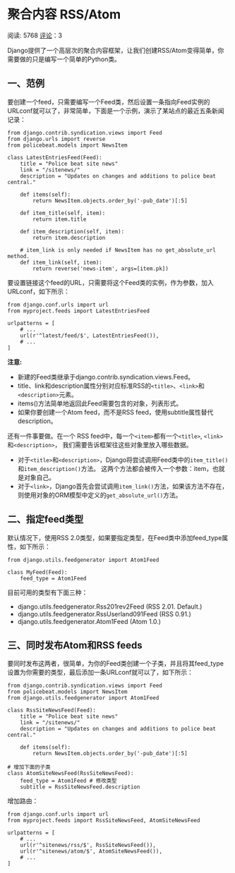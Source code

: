 # 聚合内容 RSS/Atom

阅读: 5768     [评论](http://www.liujiangblog.com/course/django/174#comments)：3

Django提供了一个高层次的聚合内容框架，让我们创建RSS/Atom变得简单，你需要做的只是编写一个简单的Python类。

## 一、范例

要创建一个feed，只需要编写一个Feed类，然后设置一条指向Feed实例的URLconf就可以了，非常简单，下面是一个示例，演示了某站点的最近五条新闻记录：

```
from django.contrib.syndication.views import Feed
from django.urls import reverse
from policebeat.models import NewsItem

class LatestEntriesFeed(Feed):
    title = "Police beat site news"
    link = "/sitenews/"
    description = "Updates on changes and additions to police beat central."

    def items(self):
        return NewsItem.objects.order_by('-pub_date')[:5]

    def item_title(self, item):
        return item.title

    def item_description(self, item):
        return item.description

    # item_link is only needed if NewsItem has no get_absolute_url method.
    def item_link(self, item):
        return reverse('news-item', args=[item.pk])
```

要设置链接这个feed的URL，只需要将这个Feed类的实例，作为参数，加入URLconf，如下所示：

```
from django.conf.urls import url
from myproject.feeds import LatestEntriesFeed

urlpatterns = [
    # ...
    url(r'^latest/feed/$', LatestEntriesFeed()),
    # ...
]
```

**注意:**

- 新建的Feed类继承于django.contrib.syndication.views.Feed。
- title、link和description属性分别对应标准RSS的`<title>`、`<link>`和`<description>`元素。
- items()方法简单地返回此Feed需要包含的对象，列表形式。
- 如果你要创建一个Atom feed，而不是RSS feed，使用subtitle属性替代description。

还有一件事要做。在一个 RSS feed中，每一个`<item>`都有一个`<title>`, `<link>` 和`<description>`， 我们需要告诉框架往这些对象里放入哪些数据。

- 对于`<title>`和`<description>`，Django将尝试调用Feed类中的`item_title()`和`item_description()`方法。 这两个方法都会被传入一个参数：item，也就是对象自己。
- 对于`<link>`，Django首先会尝试调用`item_link()`方法，如果该方法不存在，则使用对象的ORM模型中定义的`get_absolute_url()`方法。

## 二、指定feed类型

默认情况下，使用RSS 2.0类型，如果要指定类型，在Feed类中添加feed_type属性，如下所示：

```
from django.utils.feedgenerator import Atom1Feed

class MyFeed(Feed):
    feed_type = Atom1Feed
```

目前可用的类型有下面三种：

- django.utils.feedgenerator.Rss201rev2Feed (RSS 2.01. Default.)
- django.utils.feedgenerator.RssUserland091Feed (RSS 0.91.)
- django.utils.feedgenerator.Atom1Feed (Atom 1.0.)

## 三、同时发布Atom和RSS feeds

要同时发布这两者，很简单，为你的Feed类创建一个子类，并且将其feed_type设置为你需要的类型，最后添加一条URLconf就可以了，如下所示：

```
from django.contrib.syndication.views import Feed
from policebeat.models import NewsItem
from django.utils.feedgenerator import Atom1Feed

class RssSiteNewsFeed(Feed):
    title = "Police beat site news"
    link = "/sitenews/"
    description = "Updates on changes and additions to police beat central."

    def items(self):
        return NewsItem.objects.order_by('-pub_date')[:5]

# 增加下面的子类
class AtomSiteNewsFeed(RssSiteNewsFeed):
    feed_type = Atom1Feed # 修改类型
    subtitle = RssSiteNewsFeed.description
```

增加路由：

```
from django.conf.urls import url
from myproject.feeds import RssSiteNewsFeed, AtomSiteNewsFeed

urlpatterns = [
    # ...
    url(r'^sitenews/rss/$', RssSiteNewsFeed()),
    url(r'^sitenews/atom/$', AtomSiteNewsFeed()),
    # ...
]
```
